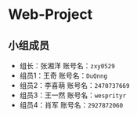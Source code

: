 # Web-Project
## 小组成员
- 组长：张湘洋 账号名：`zxy0529`
- 组员1：王奇 账号名：`DuQnng`
- 组员2：李喜萌 账号名：`2470737669`
- 组员3：王一然 账号名：`wesprityr`
- 组员4：肖军 账号名：`2927872060`
